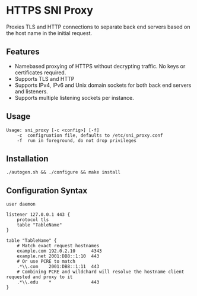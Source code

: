 HTTPS SNI Proxy
===============

Proxies TLS and HTTP connections to separate back end servers based on the
host name in the initial request.

Features
--------
+ Namebased proxying of HTTPS without decrypting traffic. No keys or
  certificates required.
+ Supports TLS and HTTP
+ Supports IPv4, IPv6 and Unix domain sockets for both back end servers and
  listeners.
+ Supports multiple listening sockets per instance.

Usage
-----

    Usage: sni_proxy [-c <config>] [-f]
        -c  configruation file, defaults to /etc/sni_proxy.conf
        -f  run in foreground, do not drop privileges


Installation
------------

    ./autogen.sh && ./configure && make install


Configuration Syntax
--------------------

    user daemon

    listener 127.0.0.1 443 {
        protocol tls
        table "TableName"
    }

    table "TableName" {
        # Match exact request hostnames
        example.com 192.0.2.10      4343
        example.net 2001:DB8::1:10  443
        # Or use PCRE to match
        .*\\.com    2001:DB8::1:11  443
        # Combining PCRE and wildchard will resolve the hostname client requested and proxy to it
        .*\\.edu    *               443
    }

